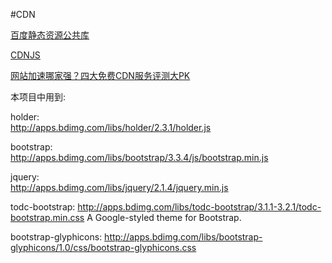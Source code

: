 #CDN

[百度静态资源公共库](http://cdn.code.baidu.com/)

[CDNJS](https://cdnjs.com/)

[网站加速哪家强？四大免费CDN服务评测大PK](http://www.chinaz.com/web/2014/1112/373825.shtml)

本项目中用到:

holder:         
http://apps.bdimg.com/libs/holder/2.3.1/holder.js

bootstrap:      
http://apps.bdimg.com/libs/bootstrap/3.3.4/js/bootstrap.min.js

jquery:         
http://apps.bdimg.com/libs/jquery/2.1.4/jquery.min.js

todc-bootstrap: 
http://apps.bdimg.com/libs/todc-bootstrap/3.1.1-3.2.1/todc-bootstrap.min.css
A Google-styled theme for Bootstrap.

bootstrap-glyphicons:
http://apps.bdimg.com/libs/bootstrap-glyphicons/1.0/css/bootstrap-glyphicons.css


